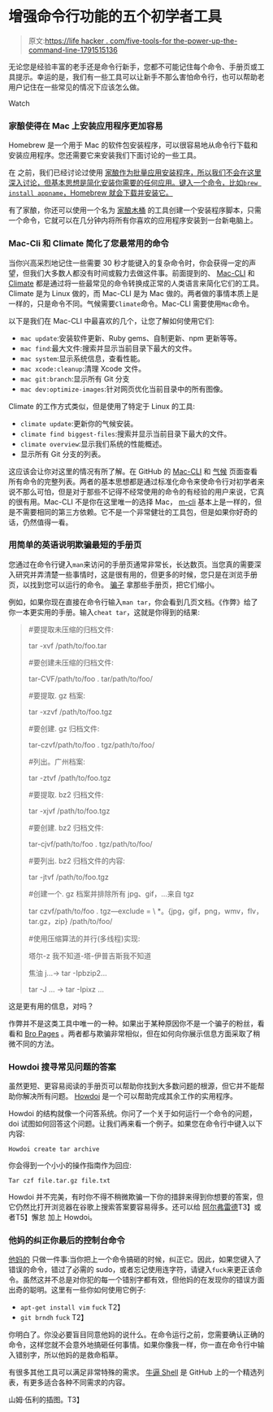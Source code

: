 # 增强命令行功能的五个初学者工具

> 原文:[https://life hacker . com/five-tools-for the-power-up-the-command-line-1791515136](https://lifehacker.com/five-tools-for-beginners-that-power-up-the-command-line-1791515136)

无论您是经验丰富的老手还是命令行新手，您都不可能记住每个命令、手册页或工具提示。幸运的是，我们有一些工具可以让新手不那么害怕命令行，也可以帮助老用户记住在一些常见的情况下应该怎么做。

Watch

### 家酿使得在 Mac 上安装应用程序更加容易

Homebrew 是一个用于 Mac 的软件包安装程序，可以很容易地从命令行下载和安装应用程序。您还需要它来安装我们下面讨论的一些工具。

在 之前，我们已经讨论过使用 [家酿作为批量应用安装程序，所以我们不会在这里深入讨论，但基本思想是简化安装你需要的任何应用。键入一个命令，比如`brew install appname`，Homebrew 就会下载并安装它。](https://lifehacker.com/how-to-make-your-own-bulk-app-installer-for-os-x-1586252163)

有了家酿，你还可以使用一个名为 [家酿木桶](https://caskroom.github.io/) 的工具创建一个安装程序脚本，只需一个命令，它就可以在几分钟内将所有你喜欢的应用程序安装到一台新电脑上。

### Mac-Cli 和 Climate 简化了您最常用的命令

当你兴高采烈地记住一些需要 30 秒才能键入的复杂命令时，你会获得一定的声望，但我们大多数人都没有时间或毅力去做这件事。前面提到的、 [Mac-CLI](https://github.com/guarinogabriel/Mac-CLI) 和 [Climate](https://github.com/adtac/climate) 都是通过将一些最常见的命令转换成正常的人类语言来简化它们的工具。Climate 是为 Linux 做的，而 Mac-CLI 是为 Mac 做的。两者做的事情本质上是一样的，只是命令不同。气候需要`Climate`命令。Mac-CLI 需要使用`Mac`命令。

以下是我们在 Mac-CLI 中最喜欢的几个，让您了解如何使用它们:

*   `mac update`:安装软件更新、Ruby gems、自制更新、npm 更新等等。
*   `mac find`:最大文件:搜索并显示当前目录下最大的文件。
*   `mac system`:显示系统信息，查看性能。
*   `mac xcode:cleanup`:清理 Xcode 文件。
*   `mac git:branch`:显示所有 Git 分支
*   `mac dev:optimize-images`:针对网页优化当前目录中的所有图像。

Climate 的工作方式类似，但是使用了特定于 Linux 的工具:

*   `climate update`:更新你的气候安装。
*   `climate find biggest-files`:搜索并显示当前目录下最大的文件。
*   `climate overview`:显示我们系统的性能概述。
*   显示所有 Git 分支的列表。

这应该会让你对这里的情况有所了解。在 GitHub 的 [Mac-CLI](https://github.com/guarinogabriel/Mac-CLI) 和 [气候](https://github.com/adtac/climate) 页面查看所有命令的完整列表。两者的基本思想都是通过标准化命令来使命令行对初学者来说不那么可怕，但是对于那些不记得不经常使用的命令的有经验的用户来说，它真的很有用。Mac-CLI 不是你在这里唯一的选择 Mac， [m-cli](https://github.com/rgcr/m-cli) 基本上是一样的，但是不需要相同的第三方依赖。它不是一个非常健壮的工具包，但是如果你好奇的话，仍然值得一看。

### 用简单的英语说明欺骗最短的手册页

您通过在命令行键入`man`来访问的手册页通常非常长，长达数页。当您真的需要深入研究并弄清楚一些事情时，这是很有用的，但更多的时候，您只是在浏览手册页，以找到您可以运行的命令。 [骗子](https://github.com/chrisallenlane/cheat) 拿那些手册页，把它们缩小。

例如，如果你现在直接在命令行输入`man tar`，你会看到几页文档。《作弊》给了你一本更实用的手册。输入`cheat tar`，这就是你得到的结果:

> #要提取未压缩的归档文件:
> 
> tar -xvf /path/to/foo.tar
> 
> #要创建未压缩的归档文件:
> 
> tar-CVF/path/to/foo . tar/path/to/foo/
> 
> #要提取. gz 档案:
> 
> tar -xzvf /path/to/foo.tgz
> 
> #要创建. gz 归档文件:
> 
> tar-czvf/path/to/foo . tgz/path/to/foo/
> 
> #列出。广州档案:
> 
> tar -ztvf /path/to/foo.tgz
> 
> #要提取. bz2 归档文件:
> 
> tar -xjvf /path/to/foo.tgz
> 
> #要创建. bz2 归档文件:
> 
> tar-cjvf/path/to/foo . tgz/path/to/foo/
> 
> #要列出. bz2 归档文件的内容:
> 
> tar -jtvf /path/to/foo.tgz
> 
> #创建一个. gz 档案并排除所有 jpg、gif，...来自 tgz
> 
> tar czvf/path/to/foo . tgz—exclude = \ *。{jpg，gif，png，wmv，flv，tar.gz，zip} /path/to/foo/
> 
> #使用压缩算法的并行(多线程)实现:
> 
> 塔尔-z 我不知道-塔-伊普吉斯我不知道
> 
> 焦油 j...-> tar -Ipbzip2...
> 
> tar -J ... -> tar -Ipixz ...

这是更有用的信息，对吗？

作弊并不是这类工具中唯一的一种。如果出于某种原因你不是一个骗子的粉丝，看看和 [Bro Pages](http://bropages.org/) 。两者都与欺骗非常相似，但在如何向你展示信息方面采取了稍微不同的方法。

### Howdoi 搜寻常见问题的答案

虽然更短、更容易阅读的手册页可以帮助你找到大多数问题的根源，但它并不能帮助你解决所有问题。 [Howdoi](https://github.com/gleitz/howdoi) 是一个可以帮助完成其余工作的实用程序。

Howdoi 的结构就像一个问答系统。你问了一个关于如何运行一个命令的问题，doi 试图如何回答这个问题。让我们再来看一个例子。如果您在命令行中键入以下内容:

`Howdoi create tar archive`

你会得到一个小小的操作指南作为回应:

`Tar czf file.tar.gz file.txt`

Howdoi 并不完美，有时你不得不稍微欺骗一下你的措辞来得到你想要的答案，但它仍然比打开浏览器在谷歌上搜索答案要容易得多。还可以给 [阿尔弗雷德](http://blog.gleitzman.com/post/48539944559/howdoi-alfred-even-more-instant-answers)T3】或者T5】懈怠 加上 Howdoi。 

### 他妈的纠正你最后的控制台命令

[他妈的](https://github.com/nvbn/thefuck) 只做一件事:当你把上一个命令搞砸的时候，纠正它。因此，如果您键入了错误的命令，错过了必需的 sudo，或者忘记使用连字符，请键入`fuck`来更正该命令。虽然这并不总是对你犯的每一个错别字都有效，但他妈的在发现你的错误方面出奇的聪明。这里有一些你如何使用它例子:

*   `apt-get install vim`
    `fuck`
    T2】
*   `git brndh`
    `fuck`
    T2】

你明白了。你没必要盲目同意他妈的说什么。在命令运行之前，您需要确认正确的命令，这样您就不会意外地搞砸任何事情。如果你像我一样，你一直在命令行中输入错别字，所以他妈的是救命稻草。

有很多其他工具可以满足非常特殊的需求。 [牛逼 Shell](https://github.com/alebcay/awesome-shell) 是 GitHub 上的一个精选列表，有更多适合各种不同需求的内容。

山姆·伍利的插图。T3】